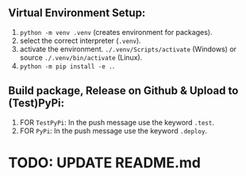 ## Virtual Environment Setup:

1. `python -m venv .venv` (creates environment for packages).
2. select the correct interpreter (`.venv`).
3. activate the environment. `./.venv/Scripts/activate` (Windows) or source `./.venv/bin/activate` (Linux).
4. `python -m pip install -e .`.

## Build package, Release on Github & Upload to (Test)PyPi:

1. FOR `TestPyPi`: In the push message use the keyword `.test`.
2. FOR `PyPi`: In the push message use the keyword `.deploy`.

# TODO: UPDATE README.md
